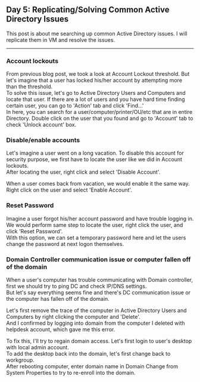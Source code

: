 ## Day 5: Replicating/Solving Common Active Directory Issues

This post is about me searching up common Active Directory issues. I will replicate them in VM and resolve the issues.

---

### Account lockouts

From previous blog post, we took a look at Account Lockout threshold. But let's imagine that a user has locked his/her account by attempting more than the threshold. <br/>
To solve this issue, let's go to Active Directory Users and Computers and locate that user. If there are a lot of users and you have hard time finding certain user, you can go to 'Action' tab and click 'Find...' <br/>
In here, you can search for a user/computer/printer/OU/etc that are in entire Directory. Double click on the user that you found and go to 'Account' tab to check 'Unlock account' box.

### Disable/enable accounts

Let's imagine a user went on a long vacation. To disable this account for security purpose, we first have to locate the user like we did in Account lockouts. <br/>
After locating the user, right click and select 'Disable Account'.

When a user comes back from vacation, we would enable it the same way. Right click on the user and select 'Enable Account'.

### Reset Password

Imagine a user forgot his/her account password and have trouble logging in. We would perform same step to locate the user, right click the user, and click 'Reset Password'. <br/>
With this option, we can set a temporary password here and let the users change the password at next logon themselves.

### Domain Controller communication issue or computer fallen off of the domain

When a user's computer has trouble communicating with Domain controller, first we should try to ping DC and check IP/DNS settings. <br/>
But let's say everything seems fine and there's DC communication issue or the computer has fallen off of the domain. 

Let's first remove the trace of the computer in Active Directory Users and Computers by right clicking the computer and 'Delete'. <br/>
And I confirmed by logging into domain from the computer I deleted with helpdesk account, which gave me this error.

To fix this, I'll try to regain domain access. Let's first login to user's desktop with local admin account. <br/>
To add the desktop back into the domain, let's first change back to workgroup. <br/>
After rebooting computer, enter domain name in Domain Change from System Properties to try to re-enroll into the domain.
